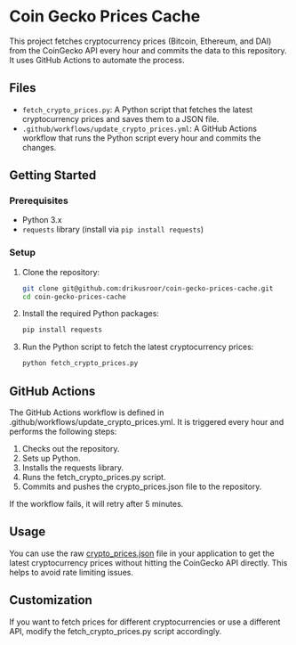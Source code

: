 # Coin Gecko Prices Cache

This project fetches cryptocurrency prices (Bitcoin, Ethereum, and DAI) from the CoinGecko API every hour and commits the data to this repository. It uses GitHub Actions to automate the process.

## Files

- `fetch_crypto_prices.py`: A Python script that fetches the latest cryptocurrency prices and saves them to a JSON file.
- `.github/workflows/update_crypto_prices.yml`: A GitHub Actions workflow that runs the Python script every hour and commits the changes.

## Getting Started

### Prerequisites

- Python 3.x
- `requests` library (install via `pip install requests`)

### Setup

1. Clone the repository:

   ```bash
   git clone git@github.com:drikusroor/coin-gecko-prices-cache.git
   cd coin-gecko-prices-cache
    ```

2. Install the required Python packages:

    ```bash
    pip install requests
    ```

3. Run the Python script to fetch the latest cryptocurrency prices:

    ```bash
    python fetch_crypto_prices.py
    ```

## GitHub Actions

The GitHub Actions workflow is defined in .github/workflows/update_crypto_prices.yml. It is triggered every hour and performs the following steps:

1. Checks out the repository.
2. Sets up Python.
3. Installs the requests library.
4. Runs the fetch_crypto_prices.py script.
5. Commits and pushes the crypto_prices.json file to the repository.

If the workflow fails, it will retry after 5 minutes.

## Usage

You can use the raw [crypto_prices.json](https://raw.githubusercontent.com/drikusroor/coin-gecko-prices-cache/main/crypto_prices.json) file in your application to get the latest cryptocurrency prices without hitting the CoinGecko API directly. This helps to avoid rate limiting issues.

## Customization

If you want to fetch prices for different cryptocurrencies or use a different API, modify the fetch_crypto_prices.py script accordingly.

